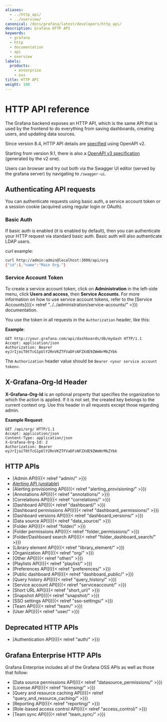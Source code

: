 ```yaml
---
aliases:
  - ../http_api/
  - ../overview/
canonical: /docs/grafana/latest/developers/http_api/
description: Grafana HTTP API
keywords:
  - grafana
  - http
  - documentation
  - api
  - overview
labels:
  products:
    - enterprise
    - oss
title: HTTP API
weight: 100
---
```


# HTTP API reference

The Grafana backend exposes an HTTP API, which is the same API that is used by the frontend to do everything from saving
dashboards, creating users, and updating data sources.

Since version 8.4, HTTP API details are [specified](https://editor.swagger.io/?url=https://raw.githubusercontent.com/grafana/grafana/main/public/api-merged.json) using OpenAPI v2.

Starting from version 9.1, there is also a [OpenAPI v3 specification](https://editor.swagger.io/?url=https://raw.githubusercontent.com/grafana/grafana/main/public/openapi3.json) (generated by the v2 one).

Users can browser and try out both via the Swagger UI editor (served by the grafana server) by navigating to `/swagger-ui`.

## Authenticating API requests

You can authenticate requests using basic auth, a service account token or a session cookie (acquired using regular login or OAuth).

### Basic Auth

If basic auth is enabled (it is enabled by default), then you can authenticate your HTTP request via
standard basic auth. Basic auth will also authenticate LDAP users.

curl example:

```bash
curl http://admin:admin@localhost:3000/api/org
{"id":1,"name":"Main Org."}
```

### Service Account Token

To create a service account token, click on **Administration** in the left-side menu, click **Users and access**, then **Service Accounts**.
For more information on how to use service account tokens, refer to the [Service Accounts]({{< relref "../../administration/service-accounts/" >}}) documentation.

You use the token in all requests in the `Authorization` header, like this:

**Example**:

```http
GET http://your.grafana.com/api/dashboards/db/mydash HTTP/1.1
Accept: application/json
Authorization: Bearer eyJrIjoiT0tTcG1pUlY2RnVKZTFVaDFsNFZXdE9ZWmNrMkZYbk
```

The `Authorization` header value should be `Bearer <your service account token>`.

## X-Grafana-Org-Id Header

**X-Grafana-Org-Id** is an optional property that specifies the organization to which the action is applied. If it is not set, the created key belongs to the current context org. Use this header in all requests except those regarding admin.

**Example Request**:

```http
GET /api/org/ HTTP/1.1
Accept: application/json
Content-Type: application/json
X-Grafana-Org-Id: 2
Authorization: Bearer eyJrIjoiT0tTcG1pUlY2RnVKZTFVaDFsNFZXdE9ZWmNrMkZYbk
```

## HTTP APIs

- [Admin API]({{< relref "admin/" >}})
- [Alerting API (unstable)](https://editor.swagger.io/?url=https://raw.githubusercontent.com/grafana/grafana/main/pkg/services/ngalert/api/tooling/post.json)
- [Alerting provisioning API]({{< relref "alerting_provisioning/" >}})
- [Annotations API]({{< relref "annotations/" >}})
- [Correlations API]({{< relref "correlations/" >}})
- [Dashboard API]({{< relref "dashboard/" >}})
- [Dashboard permissions API]({{< relref "dashboard_permissions/" >}})
- [Dashboard versions API]({{< relref "dashboard_versions/" >}})
- [Data source API]({{< relref "data_source/" >}})
- [Folder API]({{< relref "folder/" >}})
- [Folder permissions API]({{< relref "folder_permissions/" >}})
- [Folder/Dashboard search API]({{< relref "folder_dashboard_search/" >}})
- [Library element API]({{< relref "library_element/" >}})
- [Organization API]({{< relref "org/" >}})
- [Other API]({{< relref "other/" >}})
- [Playlists API]({{< relref "playlist/" >}})
- [Preferences API]({{< relref "preferences/" >}})
- [Public dashboard API]({{< relref "dashboard_public/" >}})
- [Query history API]({{< relref "query_history/" >}})
- [Service account API]({{< relref "serviceaccount/" >}})
- [Short URL API]({{< relref "short_url/" >}})
- [Snapshot API]({{< relref "snapshot/" >}})
- [SSO settings API]({{< relref "sso-settings/" >}})
- [Team API]({{< relref "team/" >}})
- [User API]({{< relref "user/" >}})

## Deprecated HTTP APIs

- [Authentication API]({{< relref "auth/" >}})

## Grafana Enterprise HTTP APIs

Grafana Enterprise includes all of the Grafana OSS APIs as well as those that follow:

- [Data source permissions API]({{< relref "datasource_permissions/" >}})
- [License API]({{< relref "licensing/" >}})
- [Query and resource caching API]({{< relref "query_and_resource_caching/" >}})
- [Reporting API]({{< relref "reporting/" >}})
- [Role-based access control API]({{< relref "access_control/" >}})
- [Team sync API]({{< relref "team_sync/" >}})
